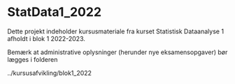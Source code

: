 # StatData1_2022

Dette projekt indeholder kursusmateriale fra kurset Statistisk Dataanalyse 1 afholdt i blok 1 2022-2023.

Bemærk at administrative oplysninger (herunder nye eksamensopgaver) bør lægges i folderen 

../kursusafvikling/blok1_2022